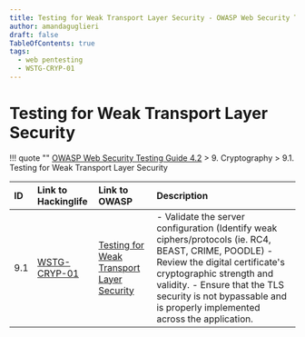 ```yaml
---
title: Testing for Weak Transport Layer Security - OWASP Web Security Testing Guide 
author: amandaguglieri
draft: false
TableOfContents: true
tags:
  - web pentesting
  - WSTG-CRYP-01
---
```


# Testing for Weak Transport Layer Security

!!! quote ""
	[OWASP Web Security Testing Guide 4.2](index.md) > 9. Cryptography > 9.1. Testing for Weak Transport Layer Security

|ID|Link to Hackinglife|Link to OWASP|Description|
|:---|:---|:---|:---|
|9.1|[WSTG-CRYP-01](WSTG-CRYP-01.md)|[Testing for Weak Transport Layer Security](https://owasp.org/www-project-web-security-testing-guide/latest/4-Web_Application_Security_Testing/09-Testing_for_Weak_Cryptography/01-Testing_for_Weak_Transport_Layer_Security)|- Validate the server configuration (Identify weak ciphers/protocols (ie. RC4, BEAST, CRIME, POODLE)  - Review the digital certificate's cryptographic strength and validity.  - Ensure that the TLS security is not bypassable and is properly implemented across the application.|



